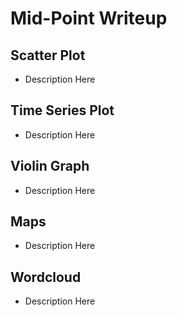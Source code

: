 # Mid-Point Writeup

## Scatter Plot

* Description Here

## Time Series Plot

* Description Here

## Violin Graph

* Description Here

## Maps

* Description Here

## Wordcloud

* Description Here